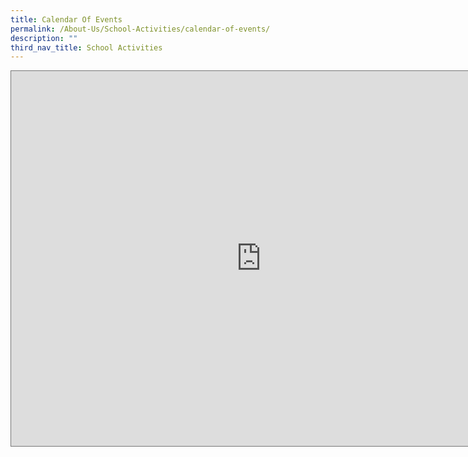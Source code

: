 ```yaml
---
title: Calendar Of Events
permalink: /About-Us/School-Activities/calendar-of-events/
description: ""
third_nav_title: School Activities
---
```






<iframe src="https://calendar.google.com/calendar/embed?height=600&wkst=1&bgcolor=%23ffffff&ctz=Asia%2FSingapore&showTabs=0&src=ZW4uc2luZ2Fwb3JlI2hvbGlkYXlAZ3JvdXAudi5jYWxlbmRhci5nb29nbGUuY29t&color=%230B8043" style="border:solid 1px #777" width="800" height="600" frameborder="0" scrolling="no"></iframe>